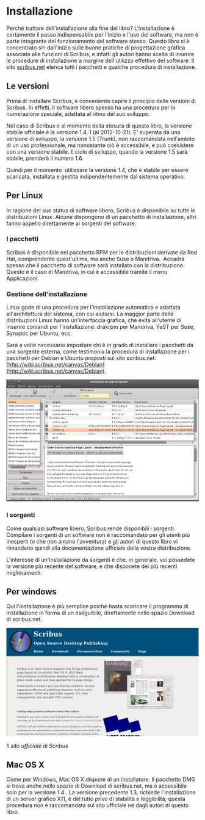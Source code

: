 Installazione
=============

Perché trattare dell'installazione alla fine del libro? L'installazione
è certamente il passo indispensabile per l'inizio e l'uso del software,
ma non è parte integrante del funzionamento del software stesso. Questo
libro si è concentrato sin dall'inizio sulle buone pratiche di
progettazione grafica associate alle funzioni di Scribus, e infatti gli
autori hanno scelto di inserire le procedure di installazione a margine
dell'utilizzo effettivo del software. Il sito [scribus.net](scribus.net)
elenca tutti i pacchetti e qualche procedura di installazione.

Le versioni
-----------

Prima di installare Scribus, è conveniente capire il principio delle
versioni di Scribus. In effetti, il software libero spesso ha una
procedura per la numerazione speciale, adattata al ritmo del suo
sviluppo.

Nel caso di Scribus e al momento della stesura di questo libro, la
versione stabile ufficiale è la versione 1.4 .1 (al 2012-10-21). E'
superata da una versione di sviluppo, la versione 1.5 (Trunk), non
raccomandata nell'ambito di un uso professionale, ma nonostante ciò è
accessibile, e può coesistere con una versione stabile. Il ciclo di
sviluppo, quando la versione 1.5 sarà stabile, prenderà il numero 1.6.

Quindi per il momento  utilizzare la versione 1.4, che è stabile per
essere scaricata, installata e gestita indipendentemente dal sistema
operativo.

Per Linux
---------

In ragione del suo status di software libero, Scribus è disponibile su
tutte le distribuzioni Linux. Alcune dispongono di un pacchetto di
installazione, altri fanno appello direttamente ai sorgenti del
software.

### I pacchetti

Scribus è disponibile nel pacchetto RPM per le distribuzioni derivate da
Red Hat, comprendente quest'ultima, ma anche Suse o Mandriva.  Accadrà
spesso che il pacchetto di software sarà installato con la
distribuzione. Questo è il caso di Mandriva, in cui è accessibile
tramite il menu Applicazioni.

### Gestione dell'installazione

Linux gode di una procedura per l'installazione automatica e adattata
all'architettura del sistema, con cui aiutarsi. La maggior parte delle
distribuzioni Linux hanno un'interfaccia grafica, che evita all'utente
di inserire comandi per l'installazione: drakrpm per Mandriva, YaST per
Suse, Synaptic per Ubuntu, ecc.

Sarà a volte necessario impostare chi è in grado di installare i
pacchetti da una sorgente esterna, come testimonia la procedura di
installazione per i pacchetti per Debian e Ubuntu proposti sul sito
scribus.net:
[http://wiki.scribus.net/canvas/Debian](http://wiki.scribus.net/canvas/Debian).

![](synaptic.png)

### I sorgenti

Come qualsiasi software libero, Scribus rende disponibili i sorgenti.
Compilare i sorgenti di un software non è raccomandato per gli utenti
più inesperti (o che non amano l'avventura) e gli autori di questo libro
vi rimandano quindi alla documentazione ufficiale della vostra
distribuzione.

L'interesse di un'installazione da sorgenti è che, in generale, voi
possedete la versione più recente del software, e che disponete dei più
recenti miglioramenti.

Per windows
-----------

Qui l'installazione è più semplice poiché basta scaricare il programma
di installazione in forma di un eseguibile, direttamente nello spazio
Download di scribus.net.

![](site_scribus.png)

*Il sito ufficiale di Scribus*

Mac OS X
--------

Come per Windows, Mac OS X dispone di un installatore. Il pacchetto DMG
si trova anche nello spazio di Download di scribus.net, ma è accessibile
solo per la versione 1.4 . La versione precedente 1.3, richiede
l'installazione di un server grafico X11, è del tutto privo di stabilità
e leggibilità; questa procedura non è raccomandata sul sito ufficiale né
dagli autori di questo libro.

